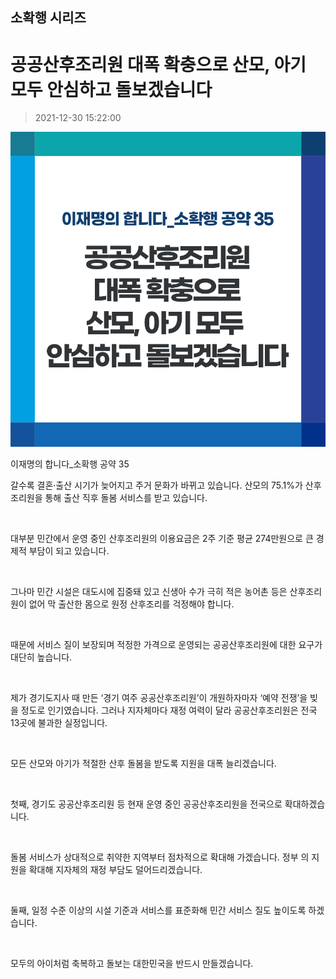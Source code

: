 ## 소확행 시리즈
# 공공산후조리원 대폭 확충으로 산모, 아기 모두 안심하고 돌보겠습니다
> 2021-12-30 15:22:00

![공공산후조리원 대폭 확충으로 산모, 아기 모두 안심하고 돌보겠습니다](./211230226512.png)

이재명의 합니다_소확행 공약 35



갈수록 결혼·출산 시기가 늦어지고 주거 문화가 바뀌고 있습니다. 산모의 75.1%가 산후조리원을 통해 출산 직후 돌봄 서비스를 받고 있습니다.

​

대부분 민간에서 운영 중인 산후조리원의 이용요금은 2주 기준 평균 274만원으로 큰 경제적 부담이 되고 있습니다.

​

그나마 민간 시설은 대도시에 집중돼 있고 신생아 수가 극히 적은 농어촌 등은 산후조리원이 없어 막 출산한 몸으로 원정 산후조리를 걱정해야 합니다.

​

때문에 서비스 질이 보장되며 적정한 가격으로 운영되는 공공산후조리원에 대한 요구가 대단히 높습니다.

​

제가 경기도지사 때 만든 ‘경기 여주 공공산후조리원’이 개원하자마자 ‘예약 전쟁’을 빚을 정도로 인기였습니다. 그러나 지자체마다 재정 여력이 달라 공공산후조리원은 전국 13곳에 불과한 실정입니다.

​

모든 산모와 아기가 적절한 산후 돌봄을 받도록 지원을 대폭 늘리겠습니다.

​

첫째, 경기도 공공산후조리원 등 현재 운영 중인 공공산후조리원을 전국으로 확대하겠습니다.

​

돌봄 서비스가 상대적으로 취약한 지역부터 점차적으로 확대해 가겠습니다. 정부 의 지원을 확대해 지자체의 재정 부담도 덜어드리겠습니다.

​

둘째, 일정 수준 이상의 시설 기준과 서비스를 표준화해 민간 서비스 질도 높이도록 하겠습니다.

​

모두의 아이처럼 축복하고 돌보는 대한민국을 반드시 만들겠습니다.